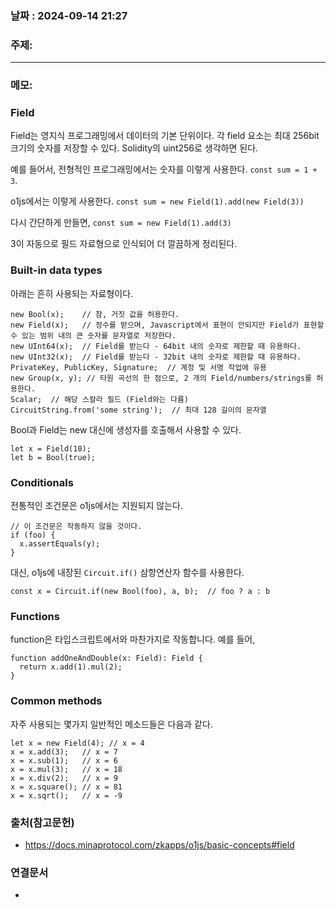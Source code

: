 
### 날짜 : 2024-09-14 21:27

### 주제: 

---
### 메모: 

### Field
Field는 영지식 프로그래밍에서 데이터의 기본 단위이다. 
각 field 요소는 최대 256bit 크기의 숫자를 저장할 수 있다.
Solidity의 uint256로 생각하면 된다.

예를 들어서, 전형적인 프로그래밍에서는 숫자를 이렇게 사용한다.
`const sum = 1 + 3`.

o1js에서는 이렇게 사용한다.
```const sum = new Field(1).add(new Field(3))```

다시 간단하게 만들면,
```const sum = new Field(1).add(3)```

3이 자동으로 필드 자료형으로 인식되어 더 깔끔하게 정리된다.

### Built-in data types
아래는 흔히 사용되는 자료형이다.
```
new Bool(x);    // 참, 거짓 값을 허용한다.
new Field(x);   // 정수를 받으며, Javascript에서 표현이 안되지만 Field가 표현할 수 있는 범위 내의 큰 숫자를 문자열로 저장한다.
new UInt64(x);  // Field를 받는다 - 64bit 내의 숫자로 제한할 때 유용하다.
new UInt32(x);  // Field를 받는다 - 32bit 내의 숫자로 제한할 때 유용하다.
PrivateKey, PublicKey, Signature;  // 계정 및 서명 작업에 유용
new Group(x, y); // 타원 곡선의 한 점으로, 2 개의 Field/numbers/strings를 허용한다.
Scalar;  // 해당 스칼라 필드 (Field와는 다름)
CircuitString.from('some string');  // 최대 128 길이의 문자열
```

Bool과 Field는 new 대신에 생성자를 호출해서 사용할 수 있다.
```
let x = Field(10);
let b = Bool(true);
```

### Conditionals
전통적인 조건문은 o1js에서는 지원되지 않는다.
```
// 이 조건문은 작동하지 않을 것이다.
if (foo) {
  x.assertEquals(y);
}
```

대신, o1js에 내장된 ```Circuit.if()``` 삼항연산자 함수를 사용한다.
```
const x = Circuit.if(new Bool(foo), a, b);  // foo ? a : b
```

### Functions
function은 타입스크립트에서와 마찬가지로 작동합니다. 예를 들어,
```
function addOneAndDouble(x: Field): Field {
  return x.add(1).mul(2);
}
```

### Common methods
자주 사용되는 몇가지 일반적인 메소드들은 다음과 같다.
```
let x = new Field(4); // x = 4
x = x.add(3);   // x = 7
x = x.sub(1);   // x = 6
x = x.mul(3);   // x = 18
x = x.div(2);   // x = 9
x = x.square(); // x = 81
x = x.sqrt();   // x = -9
```


### 출처(참고문헌)
- https://docs.minaprotocol.com/zkapps/o1js/basic-concepts#field

### 연결문서
-